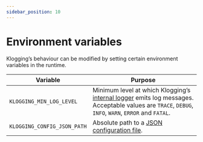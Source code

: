 ```yaml
---
sidebar_position: 10
---
```


# Environment variables

Klogging’s behaviour can be modified by setting certain environment variables
in the runtime.

| Variable                    | Purpose                                                                                                                                                               |
| --------------------------- | --------------------------------------------------------------------------------------------------------------------------------------------------------------------- |
| `KLOGGING_MIN_LOG_LEVEL`    | Minimum level at which Klogging’s [internal logger](internal-logger) emits log messages. Acceptable values are `TRACE`, `DEBUG`, `INFO`, `WARN`, `ERROR` and `FATAL`. |
| `KLOGGING_CONFIG_JSON_PATH` | Absolute path to a [JSON configuration file](../configuration/json).                                                                                                  |
